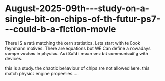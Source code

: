 # August-2025-09th---study-on-a-single-bit-on-chips-of-th-futur-ps7---could-b-a-fiction-movie
There IS a raté matching thé cern statistics. Lets start with te Book feynmann motivés. There are équations but WE Can define a nowadays compn vectors in physics. As i Saïd i mean one bit communicati'g with devices.

this is a study.
the chaotic behaviour of chips are not allowed here. this match physics engine propeeties.....
